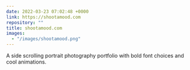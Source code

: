 ```yaml
---
date: 2022-03-23 07:02:48 +0000
link: https://shootamood.com
repository: ""
title: shootamood.com
images:
  - "/images/shootamood.png"
---
```


A side scrolling portrait photography portfolio with bold font choices and cool animations.
